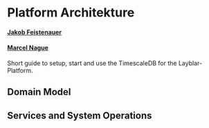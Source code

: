 # Platform Architekture
#### [Jakob Feistenauer](https://github.com/yescob)
#### [Marcel Nague](https://github.com/marcel-nague)
Short guide to setup, start and use the TimescaleDB for the Layblar-Platform.

## Domain Model



## Services and System Operations
